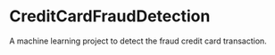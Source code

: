 # CreditCardFraudDetection

A machine learning project to detect the fraud credit card transaction.
